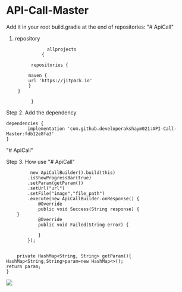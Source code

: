 # API-Call-Master

Add it in your root build.gradle at the end of repositories: "# ApiCall"
1. repository

  
  
                   allprojects 
                 {
       
		     repositories {
    
			maven { 
			url 'https://jitpack.io'
			}
		}
	
             } 
  
  Step 2. Add the dependency
  
  
  	dependencies {
	        implementation 'com.github.developerakshaym021:API-Call-Master:fdb12e8fa3'
	}
  
  
  
"# ApiCall"

Step 3. How use "# ApiCall"


             new ApiCallBuilder().build(this)
            .isShowProgressBar(true)
            .setParam(getParam())
            .setUrl("url")
            .setFile("image","file_path")
            .execute(new ApiCallBuilder.onResponse() {
                @Override
                public void Success(String response) {
		}
                @Override
                public void Failed(String error) {

                }
            });
	    
	    
	    private HashMap<String, String> getParam(){
    HashMap<String,String>param=new HashMap<>();
    return param;
    }
    
    
    



[![](https://jitpack.io/v/developerakshaym021/API-Call-Master.svg)](https://jitpack.io/#developerakshaym021/API-Call-Master)
